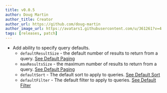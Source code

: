 ```yaml
---
title: v0.0.5
author: Doug Martin
author_title: Creator
author_url: https://github.com/doug-martin
author_image_url: https://avatars1.githubusercontent.com/u/361261?v=4
tags: [releases, patch]
---
```


* Add ability to specify query defaults.
  * `defaultResultSize` -  the default number of results to return from a query. [See Default Paging](/docs/graphql/resolvers#default-paging)
  * `maxResultsSize` -  the maximum number of results to return from a query. [See Default Paging](/docs/graphql/resolvers#default-paging)
  * `defaultSort` -  The default sort to apply to queries. [See Default Sort](/docs/graphql/resolvers#default-sort)
  * `defaultFilter` -  The default filter to apply to queries. [See Default Filter](/docs/graphql/resolvers#default-filter)
